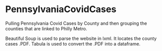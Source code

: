 # PennsylvaniaCovidCases
Pulling Pennsylvania Covid Cases by County and then grouping the counties that are linked to Philly Metro.

Beautiful Soup is used to parse the website in lxml.  It locates the county cases .PDF.  Tabula is used to convert the .PDF into a dataframe.
